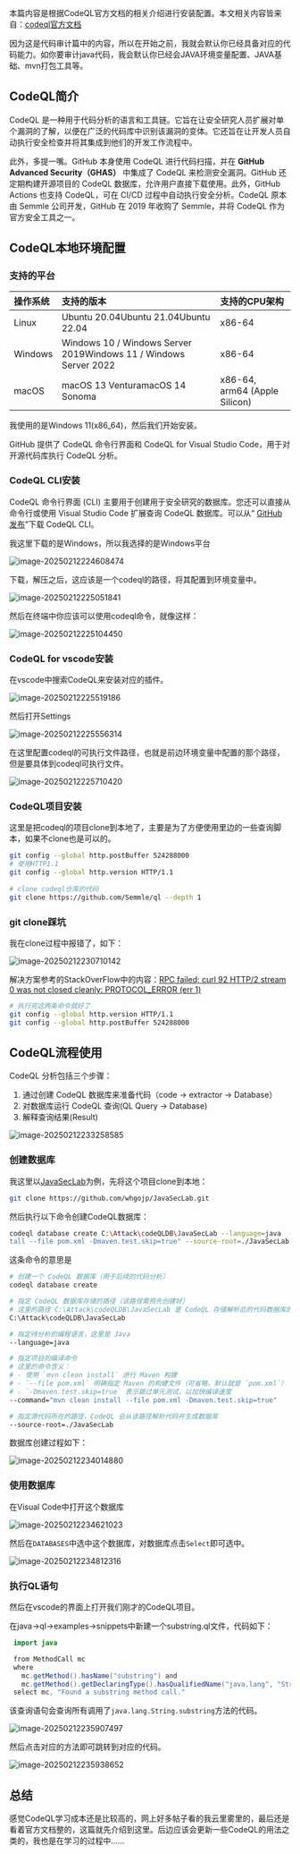 本篇内容是根据CodeQL官方文档的相关介绍进行安装配置。本文相关内容皆来自：[codeql官方文档](https://codeql.github.com/docs/)

因为这是代码审计篇中的内容，所以在开始之前，我就会默认你已经具备对应的代码能力。如你要审计java代码，我会默认你已经会JAVA环境变量配置、JAVA基础、mvn打包工具等。

## CodeQL简介

CodeQL 是一种用于代码分析的语言和工具链。它旨在让安全研究人员扩展对单个漏洞的了解，以便在广泛的代码库中识别该漏洞的变体。它还旨在让开发人员自动执行安全检查并将其集成到他们的开发工作流程中。

此外，多提一嘴。GitHub 本身使用 CodeQL 进行代码扫描，并在 **GitHub Advanced Security（GHAS）** 中集成了 CodeQL 来检测安全漏洞。GitHub 还定期构建开源项目的 CodeQL 数据库，允许用户直接下载使用。此外，GitHub Actions 也支持 CodeQL，可在 CI/CD 过程中自动执行安全分析。CodeQL 原本由 Semmle 公司开发，GitHub 在 2019 年收购了 Semmle，并将 CodeQL 作为官方安全工具之一。

## CodeQL本地环境配置

### 支持的平台

| 操作系统 | 支持的版本                                                   | 支持的CPU架构                 |
| :------- | :----------------------------------------------------------- | :---------------------------- |
| Linux    | Ubuntu 20.04Ubuntu 21.04Ubuntu 22.04                         | x86-64                        |
| Windows  | Windows 10 / Windows Server 2019Windows 11 / Windows Server 2022 | x86-64                        |
| macOS    | macOS 13 VenturamacOS 14 Sonoma                              | x86-64, arm64 (Apple Silicon) |

我使用的是Windows 11(x86_64)，然后我们开始安装。

GitHub 提供了 CodeQL 命令行界面和 CodeQL for Visual Studio Code，用于对开源代码库执行 CodeQL 分析。

### CodeQL CLI安装

CodeQL 命令行界面 (CLI) 主要用于创建用于安全研究的数据库。您还可以直接从命令行或使用 Visual Studio Code 扩展查询 CodeQL 数据库。可以从“ [GitHub 发布](https://github.com/github/codeql-cli-binaries/releases)”下载 CodeQL CLI。

我这里下载的是Windows，所以我选择的是Windows平台

![image-20250212224608474](./assets/image-20250212224608474.png)

下载，解压之后，这应该是一个codeql的路径，将其配置到环境变量中。

![image-20250212225051841](./assets/image-20250212225051841.png)

然后在终端中你应该可以使用codeql命令，就像这样：

![image-20250212225104450](./assets/image-20250212225104450.png)

### CodeQL for vscode安装

在vscode中搜索CodeQL来安装对应的插件。

![image-20250212225519186](./assets/image-20250212225519186.png)

然后打开Settings

![image-20250212225556314](./assets/image-20250212225556314.png)

在这里配置codeql的可执行文件路径，也就是前边环境变量中配置的那个路径，但是要具体到codeql可执行文件。

![image-20250212225710420](./assets/image-20250212225710420.png)

### CodeQL项目安装

这里是把codeql的项目clone到本地了，主要是为了方便使用里边的一些查询脚本，如果不clone也是可以的。

```bash
git config --global http.postBuffer 524288000
# 使用HTTP1.1
git config --global http.version HTTP/1.1
 
# clone codeql仓库的代码
git clone https://github.com/Semmle/ql --depth 1
```

### git clone踩坑

我在clone过程中报错了，如下：

![image-20250212230710142](./assets/image-20250212230710142.png)

解决方案参考的StackOverFlow中的内容：[RPC failed; curl 92 HTTP/2 stream 0 was not closed cleanly: PROTOCOL_ERROR (err 1)](https://stackoverflow.com/questions/59282476/error-rpc-failed-curl-92-http-2-stream-0-was-not-closed-cleanly-protocol-erro)

```bash
# 执行完这两条命令就好了
git config --global http.version HTTP/1.1
git config --global http.postBuffer 524288000
```

## CodeQL流程使用

CodeQL 分析包括三个步骤：

1. 通过创建 CodeQL 数据库来准备代码（code -> extractor -> Database）
2. 对数据库运行 CodeQL 查询(QL Query -> Database)
3. 解释查询结果(Result)

![image-20250212233258585](./assets/image-20250212233258585.png)

### 创建数据库

我这里以[JavaSecLab](https://github.com/whgojp/JavaSecLab)为例，先将这个项目clone到本地：

```bash
git clone https://github.com/whgojp/JavaSecLab.git
```

然后执行以下命令创建CodeQL数据库：

```bash
codeql database create C:\Attack\codeQLDB\JavaSecLab --language=java  --command="mvn clean ins
tall --file pom.xml -Dmaven.test.skip=true" --source-root=./JavaSecLab
```

这条命令的意思是

```bash
# 创建一个 CodeQL 数据库（用于后续的代码分析）
codeql database create 

# 指定 CodeQL 数据库存储的路径（该路径需预先创建好）
# 这里的路径 C:\Attack\codeQLDB\JavaSecLab 是 CodeQL 存储解析后的代码数据库的地方
C:\Attack\codeQLDB\JavaSecLab 

# 指定待分析的编程语言，这里是 Java
--language=java  

# 指定项目的编译命令
# 这里的命令含义：
# - 使用 `mvn clean install` 进行 Maven 构建
# - `--file pom.xml` 明确指定 Maven 的构建文件（可省略，默认就是 `pom.xml`）
# - `-Dmaven.test.skip=true` 表示跳过单元测试，以加快编译速度
--command="mvn clean install --file pom.xml -Dmaven.test.skip=true" 

# 指定源代码所在的路径，CodeQL 会从该路径解析代码并生成数据库
--source-root=./JavaSecLab
```

数据库创建过程如下：

![image-20250212234014880](./assets/image-20250212234014880.png)

### 使用数据库

在Visual Code中打开这个数据库

![image-20250212234621023](./assets/image-20250212234621023.png)

然后在`DATABASES`中选中这个数据库，对数据库点击`Select`即可选中。

![image-20250212234812316](./assets/image-20250212234812316.png)

### 执行QL语句

然后在vscode的界面上打开我们刚才的CodeQL项目。

在java->ql->examples->snippets中新建一个substring.ql文件，代码如下：

```java
 import java

 from MethodCall mc
 where
   mc.getMethod().hasName("substring") and
   mc.getMethod().getDeclaringType().hasQualifiedName("java.lang", "String")
 select mc, "Found a substring method call."
```

该查询语句会查询所有调用了`java.lang.String.substring`方法的代码。

![image-20250212235907497](./assets/image-20250212235907497.png)

然后点击对应的方法即可跳转到对应的代码。

![image-20250212235938652](./assets/image-20250212235938652.png)

## 总结

感觉CodeQL学习成本还是比较高的，网上好多帖子看的我云里雾里的，最后还是看着官方文档整的，这篇就先介绍到这里。后边应该会更新一些CodeQL的用法之类的，我也是在学习的过程中......